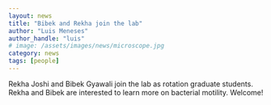 ```yaml
---
layout: news
title: "Bibek and Rekha join the lab"
author: "Luis Meneses"
author_handle: "luis"
# image: /assets/images/news/microscope.jpg
category: news
tags: [people]
---
```


Rekha Joshi and Bibek Gyawali join the lab as rotation graduate students. Rekha and Bibek are interested to learn more on bacterial motility. Welcome!
